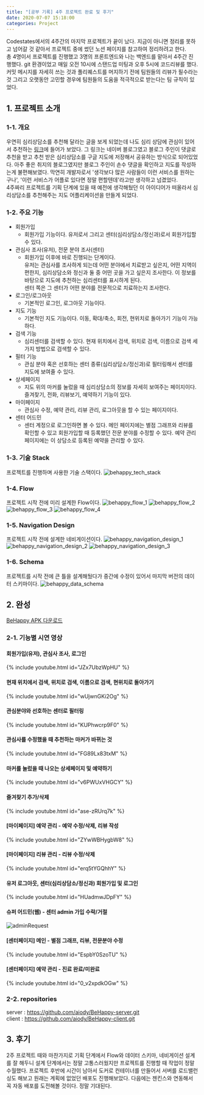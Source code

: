 ```yaml
---
title: "[공부 기록] 4주 프로젝트 완료 및 후기"
date: 2020-07-07 15:18:00
categories: Project
---
```


Codestates에서의 4주간의 마지막 프로젝트가 끝이 났다. 지금이 아니면 정리를 못하고 넘어갈 것 같아서 프로젝트 중에 썼던 노션 페이지를 참고하여 정리하려고 한다.  
총 4명이서 프로젝트를 진행했고 3명의 프론트엔드와 나는 백엔드를 맡아서 4주간 진행했다. git 환경이었고 매일 오전 10시에 스탠드업 미팅과 오후 5시에 코드리뷰를 했다.  
커밋 메시지를 자세히 쓰는 것과 풀리퀘스트를 머지하기 전에 팀원들의 리뷰가 필수라는 것 그리고 오랫동안 고민할 경우에 팀원들의 도움을 적극적으로 받는다는 팀 규칙이 있었다.  

## 1. 프로젝트 소개

### 1-1. 개요
우연히 심리상담소를 추천해 달라는 글을 보게 되었는데 나도 심리 상담에 관심이 있어서 추천하는 [링크]에 들어가 보았다. 그 링크는 네이버 블로그였고 블로그 주인이 댓글로 추천을 받고 추천 받은 심리상담소를 구글 지도에 저장해서 공유하는 방식으로 되어있었다. 아주 좋은 취지의 블로그였지만 블로그 주인이 손수 댓글을 확인하고 지도를 작성하는게 불편해보였다. 막연히 개발자로서 '생각보다 많은 사람들이 이런 서비스를 원하는 구나', '이런 서비스가 어플로 있다면 정말 편할텐데'라고만 생각하고 넘겼었다.  
4주짜리 프로젝트를 기획 단계에 있을 때 예전에 생각해뒀던 이 아이디어가 떠올라서 심리상담소를 추천해주는 지도 어플리케이션을 만들게 되었다.  

### 1-2. 주요 기능
- 회원가입  
  - 회원가입 기능이다. 유저로서 그리고 센터(심리상담소/정신과)로서 회원가입할 수 있다.  
- 관심사 조사(유저), 전문 분야 조사(센터)  
  - 회원가입 이후에 바로 진행되는 단계이다.  
  유저는 관심사를 조사하게 되는데 어떤 분야에서 치료받고 싶은지, 어떤 지역이 편한지, 심리상담소와 정신과 둘 중 어떤 곳을 가고 싶은지 조사한다. 이 정보를 바탕으로 지도에 추천하는 심리센터를 표시하게 된다.  
  센터 쪽은 그 센터가 어떤 분야를 전문적으로 치료하는지 조사한다.  
- 로그인/로그아웃  
  - 기본적인 로그인, 로그아웃 기능이다.  
- 지도 기능  
  - 기본적인 지도 기능이다. 이동, 확대/축소, 회전, 현위치로 돌아가기 기능이 가능하다.  
- 검색 기능  
  - 심리센터를 검색할 수 있다. 현재 위치에서 검색, 위치로 검색, 이름으로 검색 세 가지 방법으로 검색할 수 있다.  
- 필터 기능  
  - 관심 분야 혹은 선호하는 센터 종류(심리상담소/정신과)로 필터링해서 센터를 지도에 보여줄 수 있다.  
- 상세페이지  
  - 지도 위의 마커를 눌렀을 때 심리상담소의 정보를 자세히 보여주는 페이지이다. 즐겨찾기, 전화, 리뷰보기, 예약하기 기능이 있다.  
- 마이페이지  
  - 관심사 수정, 예약 관리, 리뷰 관리, 로그아웃을 할 수 있는 페이지이다.  
- 센터 어드민
  - 센터 계정으로 로그인하면 볼 수 있다. 메인 페이지에는 별점 그래프와 리뷰를 확인할 수 있고 회원가입할 때 등록했던 전문 분야를 수정할 수 있다. 예약 관리 페이지에는 이 상담소로 등록된 예약을 관리할 수 있다.  

### 1-3. 기술 Stack
프로젝트를 진행하며 사용한 기술 스택이다.
![behappy_tech_stack](https://user-images.githubusercontent.com/11348329/86929877-4fa68600-c171-11ea-9516-955d4b4ea769.png)

### 1-4. Flow
프로젝트 시작 전에 미리 설계한 Flow이다.
![behappy_flow_1](https://user-images.githubusercontent.com/11348329/86929469-dad34c00-c170-11ea-8152-de9b474c1d73.jpg)
![behappy_flow_2](https://user-images.githubusercontent.com/11348329/86929465-da3ab580-c170-11ea-8bf1-28254ba361a1.jpg)
![behappy_flow_3](https://user-images.githubusercontent.com/11348329/86929459-d7d85b80-c170-11ea-83c3-770f89ab82be.jpg)
![behappy_flow_4](https://user-images.githubusercontent.com/11348329/86929463-da3ab580-c170-11ea-9ce5-71c3a7274c2a.jpg)

### 1-5. Navigation Design
프로젝트 시작 전에 설계한 네비게이션이다.
![behappy_navigation_design_1](https://user-images.githubusercontent.com/11348329/86930095-909e9a80-c171-11ea-9d8a-4a053dbb004a.jpg)
![behappy_navigation_design_2](https://user-images.githubusercontent.com/11348329/86930101-92685e00-c171-11ea-96de-e05afa72ea3e.jpg)
![behappy_navigation_design_3](https://user-images.githubusercontent.com/11348329/86930102-9300f480-c171-11ea-9828-827a8ec87bd8.jpg)

### 1-6. Schema
프로젝트를 시작 전에 큰 틀을 설계해뒀다가 중간에 수정이 있어서 마지막 버전의 데이터 스키마이다.
![behappy_data_schema](https://user-images.githubusercontent.com/11348329/86930269-ccd1fb00-c171-11ea-9cd1-1d2af4c2d8f2.png)

## 2. 완성

[BeHappy APK 다운로드]

### 2-1. 기능별 시연 영상

#### 회원가입(유저), 관심사 조사, 로그인
{% include youtube.html id="JZx7UbzWpHU" %}
#### 현재 위치에서 검색, 위치로 검색, 이름으로 검색, 현위치로 돌아가기
{% include youtube.html id="wUjwnGKi2Og" %}
#### 관심분야와 선호하는 센터로 필터링
{% include youtube.html id="KUPhwcrp9F0" %}
#### 관심사를 수정했을 때 추천하는 마커가 바뀌는 것
{% include youtube.html id="FG89Lx83txM" %}
#### 마커를 눌렀을 때 나오는 상세페이지 및 예약하기
{% include youtube.html id="v6PWUxVHGCY" %}
#### 즐겨찾기 추가/삭제
{% include youtube.html id="ase-zRUrq7k" %}
#### [마이페이지] 예약 관리 - 예약 수정/삭제, 리뷰 작성
{% include youtube.html id="ZYwWBHygbW8" %}
#### [마이페이지] 리뷰 관리 - 리뷰 수정/삭제
{% include youtube.html id="erq5tYGQhhY" %}
#### 유저 로그아웃, 센터(심리상담소/정신과) 회원가입 및 로그인
{% include youtube.html id="HUadmwJDpFY" %}
#### 슈퍼 어드민(웹) - 센터 admin 가입 수락/거절
![adminRequest](https://user-images.githubusercontent.com/11348329/86935462-d2324400-c177-11ea-9170-09ca8ca9c1f9.gif)
#### [센터페이지] 메인 - 별점 그래프, 리뷰, 전문분야 수정
{% include youtube.html id="EspbY0SzoTU" %}
#### [센터페이지] 예약 관리 - 진료 완료/미완료
{% include youtube.html id="0_v2xpdkOGw" %}

### 2-2. repositories
server : <https://github.com/aiody/BeHappy-server.git>  
client : <https://github.com/aiody/BeHappy-client.git>  

## 3. 후기
2주 프로젝트 때와 마찬가지로 기획 단계에서 Flow와 데이터 스키마, 네비게이션 설계를 잘 해두니 설계 단계에서는 정말 고통스러웠지만 프로젝트를 진행할 때 작업이 정말 수월했다. 프로젝트 후반에 시간이 남아서 도커로 컨테이너를 만들어서 서버를 로드밸런싱도 해보고 원래는 계획에 없었던 배포도 진행해보았다. 다음에는 젠킨스와 연동해서 꼭 자동 배포를 도전해볼 것이다. 정말 기대된다.  


[링크]: https://m.blog.naver.com/leeojsh/220852877049 
[BeHappy APK 다운로드]: https://expo.io/artifacts/7ce77196-f809-447a-a82b-a4a5651567f6
